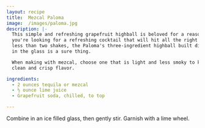 ```yaml
---
layout: recipe
title:  Mezcal Paloma
image:  /images/paloma.jpg
description: |-
  This simple and refreshing grapefruit highball is beloved for a reason. When
  you're looking for a refreshing cocktail that will hit all the right notes in
  less than two shakes, the Paloma's three-ingredient highball built directly
  in the glass is a sure thing.

  When making with mezcal, choose one that is light and less smoky to keep that
  clean and crisp flavor.

ingredients:
  - 2 ounces tequila or mezcal
  - ½ ounce lime juice
  - Grapefruit soda, chilled, to top

---
```

Combine in an ice filled glass, then gently stir. Garnish with a lime wheel.
